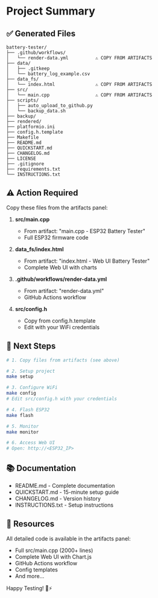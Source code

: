 # Project Summary

## ✅ Generated Files

```
battery-tester/
├── .github/workflows/
│   └── render-data.yml          ⚠️ COPY FROM ARTIFACTS
├── data/
│   ├── .gitkeep
│   └── battery_log_example.csv
├── data_fs/
│   └── index.html               ⚠️ COPY FROM ARTIFACTS
├── src/
│   └── main.cpp                 ⚠️ COPY FROM ARTIFACTS
├── scripts/
│   ├── auto_upload_to_github.py
│   └── backup_data.sh
├── backup/
├── rendered/
├── platformio.ini
├── config.h.template
├── Makefile
├── README.md
├── QUICKSTART.md
├── CHANGELOG.md
├── LICENSE
├── .gitignore
├── requirements.txt
└── INSTRUCTIONS.txt
```

## ⚠️ Action Required

Copy these files from the artifacts panel:

1. **src/main.cpp**
   - From artifact: "main.cpp - ESP32 Battery Tester"
   - Full ESP32 firmware code

2. **data_fs/index.html**
   - From artifact: "index.html - Web UI Battery Tester"
   - Complete Web UI with charts

3. **.github/workflows/render-data.yml**
   - From artifact: "render-data.yml"
   - GitHub Actions workflow

4. **src/config.h**
   - Copy from config.h.template
   - Edit with your WiFi credentials

## 🚀 Next Steps

```bash
# 1. Copy files from artifacts (see above)

# 2. Setup project
make setup

# 3. Configure WiFi
make config
# Edit src/config.h with your credentials

# 4. Flash ESP32
make flash

# 5. Monitor
make monitor

# 6. Access Web UI
# Open: http://<ESP32_IP>
```

## 📚 Documentation

- README.md - Complete documentation
- QUICKSTART.md - 15-minute setup guide
- CHANGELOG.md - Version history
- INSTRUCTIONS.txt - Setup instructions

## 🔗 Resources

All detailed code is available in the artifacts panel:
- Full src/main.cpp (2000+ lines)
- Complete Web UI with Chart.js
- GitHub Actions workflow
- Config templates
- And more...

Happy Testing! 🔋⚡
